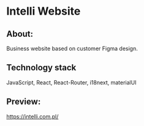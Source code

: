 # Intelli Website

## About:
Business website based on customer Figma design.

## Technology stack
JavaScript, React, React-Router, i18next, materialUI

## Preview: 
https://intelli.com.pl/
